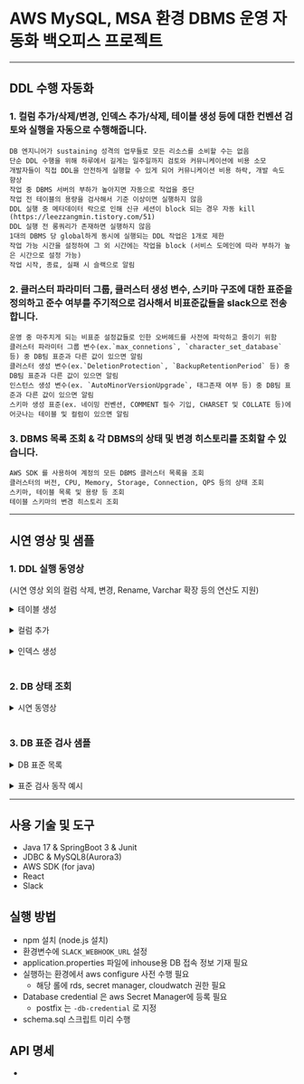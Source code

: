 
# AWS MySQL, MSA 환경 DBMS 운영 자동화 백오피스 프로젝트

****  


## DDL 수행 자동화

### 1. 컬럼 추가/삭제/변경, 인덱스 추가/삭제, 테이블 생성 등에 대한 컨벤션 검토와 실행을 자동으로 수행해줍니다.
    DB 엔지니어가 sustaining 성격의 업무들로 모든 리소스를 소비할 수는 없음
    단순 DDL 수행을 위해 하루에서 길게는 일주일까지 검토와 커뮤니케이션에 비용 소모
    개발자들이 직접 DDL을 안전하게 실행할 수 있게 되어 커뮤니케이션 비용 하락, 개발 속도 향상
    작업 중 DBMS 서버의 부하가 높아지면 자동으로 작업을 중단
    작업 전 테이블의 용량을 검사해서 기준 이상이면 실행하지 않음
    DDL 실행 중 메타데이터 락으로 인해 신규 세션이 block 되는 경우 자동 kill (https://leezzangmin.tistory.com/51) 
    DDL 실행 전 롱쿼리가 존재하면 실행하지 않음
    1대의 DBMS 당 global하게 동시에 실행되는 DDL 작업은 1개로 제한
    작업 가능 시간을 설정하여 그 외 시간에는 작업을 block (서비스 도메인에 따라 부하가 높은 시간으로 설정 가능)
    작업 시작, 종료, 실패 시 슬랙으로 알림
### 2. 클러스터 파라미터 그룹, 클러스터 생성 변수, 스키마 구조에 대한 표준을 정의하고 준수 여부를 주기적으로 검사해서 비표준값들을 slack으로 전송합니다.
    운영 중 마주치게 되는 비표준 설정값들로 인한 오버헤드를 사전에 파악하고 줄이기 위함
    클러스터 파라미터 그룹 변수(ex.`max_connetions`, `character_set_database` 등) 중 DB팀 표준과 다른 값이 있으면 알림
    클러스터 생성 변수(ex.`DeletionProtection`, `BackupRetentionPeriod` 등) 중 DB팀 표준과 다른 값이 있으면 알림
    인스턴스 생성 변수(ex. `AutoMinorVersionUpgrade`, 태그존재 여부 등) 중 DB팀 표준과 다른 값이 있으면 알림
    스키마 생성 표준(ex. 네이밍 컨벤션, COMMENT 필수 기입, CHARSET 및 COLLATE 등)에 어긋나는 테이블 및 컬럼이 있으면 알림
### 3. DBMS 목록 조회 & 각 DBMS의 상태 및 변경 히스토리를 조회할 수 있습니다.
    AWS SDK 를 사용하여 계정의 모든 DBMS 클러스터 목록을 조회
    클러스터의 버전, CPU, Memory, Storage, Connection, QPS 등의 상태 조회
    스키마, 테이블 목록 및 용량 등 조회
    테이블 스키마의 변경 히스토리 조회

****  

## 시연 영상 및 샘플

### 1. DDL 실행 동영상
(시연 영상 외의 컬럼 삭제, 변경, Rename, Varchar 확장 등의 연산도 지원)
<details>  
<summary>테이블 생성</summary>
<div markdown="1">

![create_table_2](https://github.com/leezzangmin/db_automation/assets/64303390/0637f01f-fe97-47fd-a98c-541d7842e1e2)


</div>
</details><br>


<details>  
<summary>컬럼 추가</summary>
<div markdown="1">

![add_column](https://github.com/leezzangmin/db_automation/assets/64303390/54a65461-f53a-468c-8efd-aea417530730)


</div>
</details><br>

<details>  
<summary>인덱스 생성</summary>
<div markdown="1">

![create_index](https://github.com/leezzangmin/db_automation/assets/64303390/5b6a5e4d-1c45-42aa-8a89-c715c14b896c)

</div>
</details>

<br>

### 2. DB 상태 조회
<details>
<summary>시연 동영상</summary>
<div markdown="1">
    
![describe](https://github.com/leezzangmin/db_automation/assets/64303390/5d8d8f62-a902-4360-9344-a37d37eecbe8)

</div>
</details>
<br>


### 3. DB 표준 검사 샘플

<details>  
<summary>DB 표준 목록</summary>
<div markdown="1">  

1. 클러스터 생성 표준값
   ```java
    public class ClusterCreationStandard {
    
      public final static Map<String, String> clusterCreationStandard = new HashMap<>();
    
      static {
          clusterCreationStandard.put("BackupRetentionPeriod", "7");
          clusterCreationStandard.put("MultiAZ", "true");
          clusterCreationStandard.put("DeletionProtection", "true");
          clusterCreationStandard.put("Engine", "aurora-mysql");
          clusterCreationStandard.put("EngineVersion", "8.0.mysql_aurora.3.03.1");
          clusterCreationStandard.put("Port", "3306");
          clusterCreationStandard.put("MasterUsername", "admin");
      }
    }
    ```

2. 인스턴스 생성 표준값
    ```java
    public class InstanceCreationStandard {
    
        public final static Map<String, String> instanceCreationStandard = new HashMap<>();
    
        static {
            instanceCreationStandard.put("AutoMinorVersionUpgrade", "false");
            instanceCreationStandard.put("DeletionProtection", "true");
            instanceCreationStandard.put("PerformanceInsightsEnabled", "true");
            instanceCreationStandard.put("EnabledCloudwatchLogsExports", "[slowquery]");
            instanceCreationStandard.put("TagList", "[]");
        }
    }
    ```

3. 파라미터 표준값
      ```java
      public class ParameterGroupStandard {
          public final static Map<String, String> standardParameters = new HashMap<>();
          
          static {
              standardParameters.put("max_connections", "10000");
              standardParameters.put("character_set_connection", "utf8mb4");
              standardParameters.put("character_set_database", "utf8mb4");
              standardParameters.put("character_set_filesystem", "utf8mb4");
              standardParameters.put("character_set_server", "utf8mb4");
              standardParameters.put("character_set_results", "utf8mb4");
              standardParameters.put("collation_connection", "utf8mb4_0900_ai_ci");
              standardParameters.put("collation_server", "utf8mb4_0900_ai_ci");
              standardParameters.put("slow_query_log", "1");
              standardParameters.put("time_zone", "UTC");
              standardParameters.put("transaction_isolation", "REPEATABLE-READ");
              standardParameters.put("performance_schema", "1");
          }
      }
      ```
</div>
</details>
<br>

<details>
<summary>표준 검사 동작 예시</summary>
<div markdown="1">
    
![스크린샷 2023-07-24 오후 6 38 46](https://github.com/leezzangmin/db_automation/assets/64303390/1bd077b4-25e1-4457-ad27-19255064b505)

</div>
</details>


[//]: # (****  )
[//]: # (## 아키텍처)

****  


## 사용 기술 및 도구
- Java 17 & SpringBoot 3 & Junit
- JDBC & MySQL8(Aurora3)
- AWS SDK (for java)
- React
- Slack

## 실행 방법
- npm 설치 (node.js 설치)
- 환경변수에 `SLACK_WEBHOOK_URL` 설정
- application.properties 파일에 inhouse용 DB 접속 정보 기재 필요
- 실행하는 환경에서 aws configure 사전 수행 필요
  - 해당 롤에 rds, secret manager, cloudwatch 권한 필요
- Database credential 은 aws Secret Manager에 등록 필요
  - postfix 는 `-db-credential` 로 지정
- schema.sql 스크립트 미리 수행

## API 명세
- 

[//]: # ()
[//]: #

[//]: # (- 메트릭 수치 안좋으면 cancel)

[//]: # (- metadata lock detection AOP)

[//]: # (- metadata 만 변경하는 작업은 즉시 실행&#40;리스트업 필요&#41;)

[//]: # (  - rename)

[//]: # (  - comment 수정)

[//]: # (  - )

[//]: # (  - )

[//]: # (- 롱쿼리 있으면 pause)

[//]: # (- 이미 실행중인 DDL 존재하면 block 혹은 명령 저장 후 순차실행 - o)

[//]: # (- 개발자 메일계정으로 접근가능 클러스터 인증/인가)

[//]: # (- 표준검사)

[//]: # (- timeout ?ㅇ?)

[//]: # (- 스키마 용량, 정보, 마스킹 툴)

[//]: # (- 예외처리 및 예외응답 일원화)

[//]: # (- DB pw 환경변수화? - parameter store 에서 fetch, env 파일 생성)

[//]: # (- 용량 크면 slack 으로 실행버튼을 정보랑 함께 전송해서&#40;스키마, 테이블, 커맨드타입 등&#41; pt-change-online shell 실행?)

[//]: # (- DDL 실행중 진행상황 Performance schema 통해서 확인.)

[//]: # (- )

[//]: # (- 컬럼 변경이력 추적)

[//]: # (- 인덱스 &#40;col1, col2&#41; 있을때 &#40;col1&#41; 인덱스 신규생성 block 기능, pk 포함 인덱스 생성 방지)

[//]: # ()
[//]: # (- 작업 시작할 때 슬랙으로 알림 &#40;작업자, 작업시간, 작업내용, 작업커맨드&#41;)

[//]: # (- 작업 실패할 때 슬랙으로 알림 &#40;작업자, 작업시간, 작업내용, 작업커맨드, 에러메시지&#41;)

[//]: # ()
[//]: # (- stop 상태의 dbms는 dynamic load X)

[//]: # ()
[//]: # (## feature)

[//]: # (- parameter store pw / [dbName]-password)
